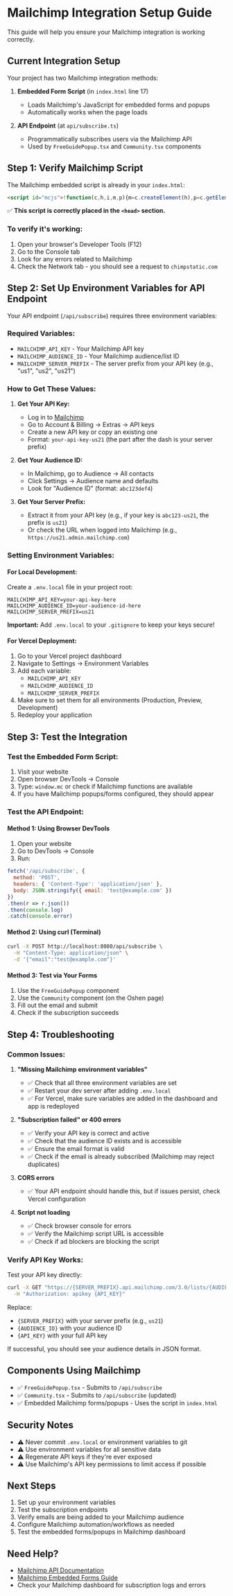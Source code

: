 # Mailchimp Integration Setup Guide

This guide will help you ensure your Mailchimp integration is working correctly.

## Current Integration Setup

Your project has two Mailchimp integration methods:

1. **Embedded Form Script** (in `index.html` line 17)
   - Loads Mailchimp's JavaScript for embedded forms and popups
   - Automatically works when the page loads

2. **API Endpoint** (at `api/subscribe.ts`)
   - Programmatically subscribes users via the Mailchimp API
   - Used by `FreeGuidePopup.tsx` and `Community.tsx` components

## Step 1: Verify Mailchimp Script

The Mailchimp embedded script is already in your `index.html`:
```html
<script id="mcjs">!function(c,h,i,m,p){m=c.createElement(h),p=c.getElementsByTagName(h)[0],m.async=1,m.src=i,p.parentNode.insertBefore(m,p)}(document,"script","https://chimpstatic.com/mcjs-connected/js/users/3a4331f9d60f2a86901c4ac18/ec9c15c0532df9c408d5ca70c.js");</script>
```

✅ **This script is correctly placed in the `<head>` section.**

### To verify it's working:
1. Open your browser's Developer Tools (F12)
2. Go to the Console tab
3. Look for any errors related to Mailchimp
4. Check the Network tab - you should see a request to `chimpstatic.com`

## Step 2: Set Up Environment Variables for API Endpoint

Your API endpoint (`/api/subscribe`) requires three environment variables:

### Required Variables:
- `MAILCHIMP_API_KEY` - Your Mailchimp API key
- `MAILCHIMP_AUDIENCE_ID` - Your Mailchimp audience/list ID
- `MAILCHIMP_SERVER_PREFIX` - The server prefix from your API key (e.g., "us1", "us2", "us21")

### How to Get These Values:

1. **Get Your API Key:**
   - Log in to [Mailchimp](https://mailchimp.com/)
   - Go to Account & Billing → Extras → API keys
   - Create a new API key or copy an existing one
   - Format: `your-api-key-us21` (the part after the dash is your server prefix)

2. **Get Your Audience ID:**
   - In Mailchimp, go to Audience → All contacts
   - Click Settings → Audience name and defaults
   - Look for "Audience ID" (format: `abc123def4`)

3. **Get Your Server Prefix:**
   - Extract it from your API key (e.g., if your key is `abc123-us21`, the prefix is `us21`)
   - Or check the URL when logged into Mailchimp (e.g., `https://us21.admin.mailchimp.com`)

### Setting Environment Variables:

#### For Local Development:

Create a `.env.local` file in your project root:
```env
MAILCHIMP_API_KEY=your-api-key-here
MAILCHIMP_AUDIENCE_ID=your-audience-id-here
MAILCHIMP_SERVER_PREFIX=us21
```

**Important:** Add `.env.local` to your `.gitignore` to keep your keys secure!

#### For Vercel Deployment:

1. Go to your Vercel project dashboard
2. Navigate to Settings → Environment Variables
3. Add each variable:
   - `MAILCHIMP_API_KEY`
   - `MAILCHIMP_AUDIENCE_ID`
   - `MAILCHIMP_SERVER_PREFIX`
4. Make sure to set them for all environments (Production, Preview, Development)
5. Redeploy your application

## Step 3: Test the Integration

### Test the Embedded Form Script:
1. Visit your website
2. Open browser DevTools → Console
3. Type: `window.mc` or check if Mailchimp functions are available
4. If you have Mailchimp popups/forms configured, they should appear

### Test the API Endpoint:

#### Method 1: Using Browser DevTools
1. Open your website
2. Go to DevTools → Console
3. Run:
```javascript
fetch('/api/subscribe', {
  method: 'POST',
  headers: { 'Content-Type': 'application/json' },
  body: JSON.stringify({ email: 'test@example.com' })
})
.then(r => r.json())
.then(console.log)
.catch(console.error)
```

#### Method 2: Using curl (Terminal)
```bash
curl -X POST http://localhost:8080/api/subscribe \
  -H "Content-Type: application/json" \
  -d '{"email":"test@example.com"}'
```

#### Method 3: Test via Your Forms
1. Use the `FreeGuidePopup` component
2. Use the `Community` component (on the Oshen page)
3. Fill out the email and submit
4. Check if the subscription succeeds

## Step 4: Troubleshooting

### Common Issues:

1. **"Missing Mailchimp environment variables"**
   - ✅ Check that all three environment variables are set
   - ✅ Restart your dev server after adding `.env.local`
   - ✅ For Vercel, make sure variables are added in the dashboard and app is redeployed

2. **"Subscription failed" or 400 errors**
   - ✅ Verify your API key is correct and active
   - ✅ Check that the audience ID exists and is accessible
   - ✅ Ensure the email format is valid
   - ✅ Check if the email is already subscribed (Mailchimp may reject duplicates)

3. **CORS errors**
   - ✅ Your API endpoint should handle this, but if issues persist, check Vercel configuration

4. **Script not loading**
   - ✅ Check browser console for errors
   - ✅ Verify the Mailchimp script URL is accessible
   - ✅ Check if ad blockers are blocking the script

### Verify API Key Works:

Test your API key directly:
```bash
curl -X GET "https://{SERVER_PREFIX}.api.mailchimp.com/3.0/lists/{AUDIENCE_ID}" \
  -H "Authorization: apikey {API_KEY}"
```

Replace:
- `{SERVER_PREFIX}` with your server prefix (e.g., `us21`)
- `{AUDIENCE_ID}` with your audience ID
- `{API_KEY}` with your full API key

If successful, you should see your audience details in JSON format.

## Components Using Mailchimp

- ✅ `FreeGuidePopup.tsx` - Submits to `/api/subscribe`
- ✅ `Community.tsx` - Submits to `/api/subscribe` (updated)
- ✅ Embedded Mailchimp forms/popups - Uses the script in `index.html`

## Security Notes

- ⚠️ Never commit `.env.local` or environment variables to git
- ⚠️ Use environment variables for all sensitive data
- ⚠️ Regenerate API keys if they're ever exposed
- ⚠️ Use Mailchimp's API key permissions to limit access if possible

## Next Steps

1. Set up your environment variables
2. Test the subscription endpoints
3. Verify emails are being added to your Mailchimp audience
4. Configure Mailchimp automation/workflows as needed
5. Test the embedded forms/popups in Mailchimp dashboard

## Need Help?

- [Mailchimp API Documentation](https://mailchimp.com/developer/marketing/api/lists/)
- [Mailchimp Embedded Forms Guide](https://mailchimp.com/help/add-a-signup-form-to-your-website/)
- Check your Mailchimp dashboard for subscription logs and errors

